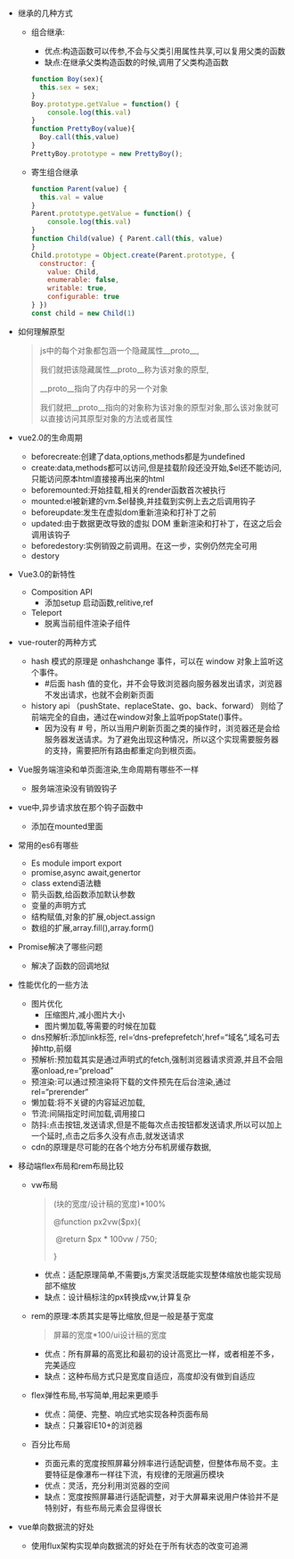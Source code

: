 - 继承的几种方式

  - 组合继承:

    - 优点:构造函数可以传参,不会与父类引用属性共享,可以复用父类的函数
    - 缺点:在继承父类构造函数的时候,调用了父类构造函数

    ```js
    function Boy(sex){
      this.sex = sex;
    }
    Boy.prototype.getValue = function() {
    	console.log(this.val) 
    }
    function PrettyBoy(value){
      Boy.call(this,value)
    }
    PrettyBoy.prototype = new PrettyBoy();
    ```

  - 寄生组合继承

    ```js
    function Parent(value) { 
      this.val = value
    }
    Parent.prototype.getValue = function() {
    	console.log(this.val)
    }
    function Child(value) { Parent.call(this, value)
    }
    Child.prototype = Object.create(Parent.prototype, {
      constructor: {
        value: Child,
        enumerable: false,
        writable: true,
        configurable: true
    } })
    const child = new Child(1)
    
    ```

- 如何理解原型

  > js中的每个对象都包涵一个隐藏属性__proto__,
  >
  > 我们就把该隐藏属性__proto__称为该对象的原型,
  >
  > __proto__指向了内存中的另一个对象
  >
  > 我们就把__proto__指向的对象称为该对象的原型对象,那么该对象就可以直接访问其原型对象的方法或者属性

- vue2.0的生命周期

  - beforecreate:创建了data,options,methods都是为undefined
  - create:data,methods都可以访问,但是挂载阶段还没开始,$el还不能访问,只能访问原本html直接接再出来的html
  - beforemounted:开始挂载,相关的render函数首次被执行
  - mounted:el被新建的vm.$el替换,并挂载到实例上去之后调用钩子
  - beforeupdate:发生在虚拟dom重新渲染和打补丁之前
  - updated:由于数据更改导致的虚拟 DOM 重新渲染和打补丁，在这之后会调用该钩子
  - beforedestory:实例销毁之前调用。在这一步，实例仍然完全可用
  - destory

- Vue3.0的新特性

  - Composition API
    - 添加setup 启动函数,relitive,ref
  - Teleport 
    - 脱离当前组件渲染子组件

- vue-router的两种方式

  - hash 模式的原理是 onhashchange 事件，可以在 window 对象上监听这个事件。
    - #后面 hash 值的变化，并不会导致浏览器向服务器发出请求，浏览器不发出请求，也就不会刷新页面
  - history api （pushState、replaceState、go、back、forward） 则给了前端完全的自由，通过在window对象上监听popState()事件。
    - 因为没有 # 号，所以当用户刷新页面之类的操作时，浏览器还是会给服务器发送请求。为了避免出现这种情况，所以这个实现需要服务器的支持，需要把所有路由都重定向到根页面。

- Vue服务端渲染和单页面渲染,生命周期有哪些不一样

  - 服务端渲染没有销毁钩子

- vue中,异步请求放在那个钩子函数中

  - 添加在mounted里面

- 常用的es6有哪些

  - Es module import export
  - promise,async await,genertor
  - class extend语法糖
  - 箭头函数,给函数添加默认参数
  - 变量的声明方式
  - 结构赋值,对象的扩展,object.assign
  - 数组的扩展,array.fill(),array.form()

- Promise解决了哪些问题

  - 解决了函数的回调地狱

- 性能优化的一些方法

  - 图片优化
    - 压缩图片,减小图片大小
    - 图片懒加载,等需要的时候在加载
  - dns预解析:添加link标签, rel=‘dns-prefeprefetch‘,href=“域名”,域名可去掉http,前缀
  - 预解析:预加载其实是通过声明式的fetch,强制浏览器请求资源,并且不会阻塞onload,re=“preload”
  - 预渲染:可以通过预渲染将下载的文件预先在后台渲染,通过rel=“prerender“
  - 懒加载:将不关键的内容延迟加载,
  - 节流:间隔指定时间加载,调用接口
  - 防抖:点击按钮,发送请求,但是不能每次点击按钮都发送请求,所以可以加上一个延时,点击之后多久没有点击,就发送请求
  - cdn的原理是尽可能的在各个地方分布机房缓存数据,

- 移动端flex布局和rem布局比较

  - vw布局

    > (块的宽度/设计稿的宽度)*100%
    >
    > @function px2vw($px){
    >
    > ​	@return $px * 100vw / 750;
    >
    > }

    - 优点：适配原理简单,不需要js,方案灵活既能实现整体缩放也能实现局部不缩放
    - 缺点：设计稿标注的px转换成vw,计算复杂

  - rem的原理:本质其实是等比缩放,但是一般是基于宽度

    > 屏幕的宽度*100/ui设计稿的宽度

    - 优点：所有屏幕的高宽比和最初的设计高宽比一样，或者相差不多，完美适应
    - 缺点：这种布局方式只是宽度自适应，高度却没有做到自适应

  - flex弹性布局,书写简单,用起来更顺手

    - 优点：简便、完整、响应式地实现各种页面布局
    - 缺点：只兼容IE10+的浏览器

  - 百分比布局

    - 页面元素的宽度按照屏幕分辨率进行适配调整，但整体布局不变。主要特征是像瀑布一样往下流，有规律的无限遍历模块
    - 优点：灵活，充分利用浏览器的空间
    - 缺点：宽度按照屏幕进行适配调整，对于大屏幕来说用户体验并不是特别好，有些布局元素会显得很长

- vue单向数据流的好处
  - 使用flux架构实现单向数据流的好处在于所有状态的改变可追溯

